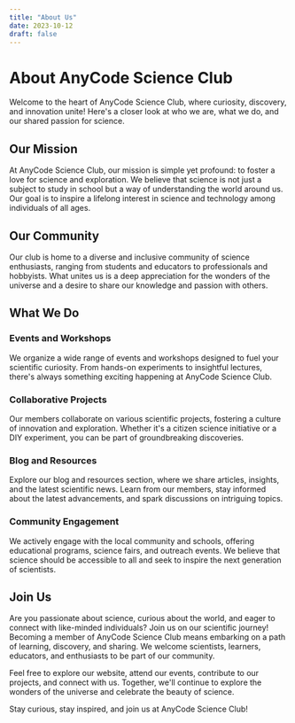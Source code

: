 ```yaml
---
title: "About Us"
date: 2023-10-12
draft: false
---
```


# About AnyCode Science Club

Welcome to the heart of AnyCode Science Club, where curiosity, discovery, and innovation unite! Here's a closer look at who we are, what we do, and our shared passion for science.

## Our Mission

At AnyCode Science Club, our mission is simple yet profound: to foster a love for science and exploration. We believe that science is not just a subject to study in school but a way of understanding the world around us. Our goal is to inspire a lifelong interest in science and technology among individuals of all ages.

## Our Community

Our club is home to a diverse and inclusive community of science enthusiasts, ranging from students and educators to professionals and hobbyists. What unites us is a deep appreciation for the wonders of the universe and a desire to share our knowledge and passion with others.

## What We Do

### Events and Workshops

We organize a wide range of events and workshops designed to fuel your scientific curiosity. From hands-on experiments to insightful lectures, there's always something exciting happening at AnyCode Science Club.

### Collaborative Projects

Our members collaborate on various scientific projects, fostering a culture of innovation and exploration. Whether it's a citizen science initiative or a DIY experiment, you can be part of groundbreaking discoveries.

### Blog and Resources

Explore our blog and resources section, where we share articles, insights, and the latest scientific news. Learn from our members, stay informed about the latest advancements, and spark discussions on intriguing topics.

### Community Engagement

We actively engage with the local community and schools, offering educational programs, science fairs, and outreach events. We believe that science should be accessible to all and seek to inspire the next generation of scientists.

## Join Us

Are you passionate about science, curious about the world, and eager to connect with like-minded individuals? Join us on our scientific journey! Becoming a member of AnyCode Science Club means embarking on a path of learning, discovery, and sharing. We welcome scientists, learners, educators, and enthusiasts to be part of our community.

Feel free to explore our website, attend our events, contribute to our projects, and connect with us. Together, we'll continue to explore the wonders of the universe and celebrate the beauty of science.

Stay curious, stay inspired, and join us at AnyCode Science Club!
